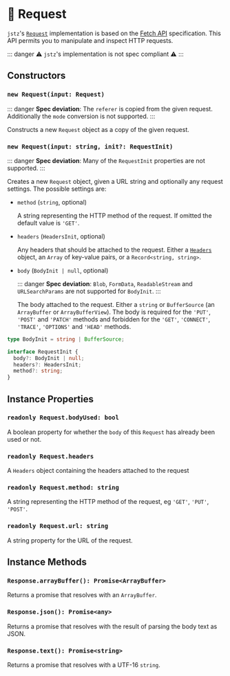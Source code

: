 # 🙏 Request

`jstz`'s [`Request`](https://developer.mozilla.org/en-US/docs/Web/API/Request) implementation is based on the [Fetch API](https://developer.mozilla.org/en-US/docs/Web/API/Fetch_API) specification. This API permits you to manipulate and inspect HTTP requests.

::: danger
⚠️ `jstz`'s implementation is not spec compliant ⚠️
:::

## Constructors

### `new Request(input: Request)`

::: danger
**Spec deviation**: The `referer` is copied from the given request. Additionally the `mode` conversion is not supported.
:::

Constructs a new `Request` object as a copy of the given request.

### `new Request(input: string, init?: RequestInit)`

::: danger
**Spec deviation**: Many of the `RequestInit` properties are not supported.
:::

Creates a new `Request` object, given a URL string and optionally any request settings.
The possible settings are:

- `method` (`string`, optional)

  A string representing the HTTP method of the request. If omitted the default value is `'GET'`.

- `headers` (`HeadersInit`, optional)

  Any headers that should be attached to the request. Either a [`Headers`](./headers.md) object, an `Array` of key-value pairs, or a `Record<string, string>`.

- `body` (`BodyInit | null`, optional)

  ::: danger
  **Spec deviation**: `Blob`, `FormData`, `ReadableStream` and `URLSearchParams` are not supported for `BodyInit`.
  :::

  The body attached to the request. Either a `string` or `BufferSource` (an `ArrayBuffer` or `ArrayBufferView`). The body is required for the `'PUT'`, `'POST'` and `'PATCH'` methods and forbidden for the `'GET'`, `'CONNECT'`, `'TRACE'`, `'OPTIONS'` and `'HEAD'` methods.

```typescript
type BodyInit = string | BufferSource;

interface RequestInit {
  body?: BodyInit | null;
  headers?: HeadersInit;
  method?: string;
}
```

## Instance Properties

### `readonly Request.bodyUsed: bool`

A boolean property for whether the `body` of this `Request` has already been used or not.

### `readonly Request.headers`

A `Headers` object containing the headers attached to the request

### `readonly Request.method: string`

A string representing the HTTP method of the request, eg `'GET'`, `'PUT'`, `'POST'`.

### `readonly Request.url: string`

A string property for the URL of the request.

## Instance Methods

### `Response.arrayBuffer(): Promise<ArrayBuffer>`

Returns a promise that resolves with an `ArrayBuffer`.

### `Response.json(): Promise<any>`

Returns a promise that resolves with the result of parsing the body text as JSON.

### `Response.text(): Promise<string>`

Returns a promise that resolves with a UTF-16 `string`.
